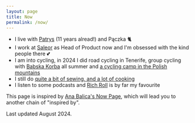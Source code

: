 ```yaml
---
layout: page
title: Now
permalink: /now/
---
```


+ I live with [Patrys](https://www.instagram.com/senorpatrys/) (11 years alread!) and Pączka 🐈
+ I work at [Saleor](https://saleor.io) as Head of Product now and I'm obsessed with the kind people there 💕
+ I am into cycling, in 2024 I did road cycling in Tenerife, group cycling with [Babska Korba](https://www.instagram.com/babskakorba/) all summer and [a cycling camp in the Polish mountains](https://www.instagram.com/warsztaty.cc/)
+ I still do [quite a bit of sewing, and a lot of cooking](https://www.instagram.com/miss.aniav/)
+ I listen to some podcasts and [Rich Roll](https://www.richroll.com/all-episodes/) is by far my favourite

This page is inspired by [Ana Balica's Now Page](http://ana-balica.github.io/now/), which will lead you to another chain of "inspired by".

Last updated August 2024.